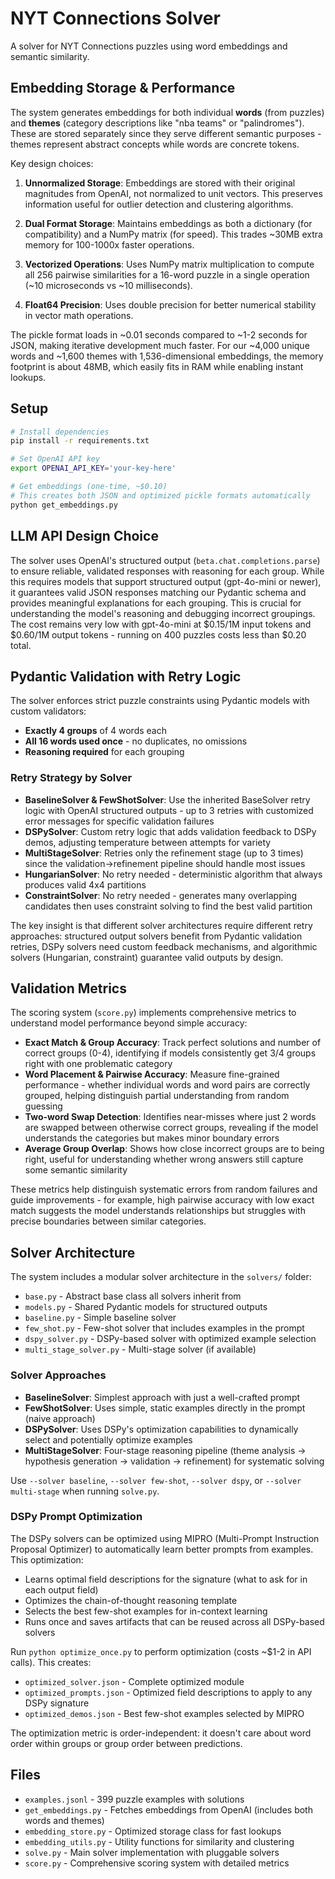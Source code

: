 # NYT Connections Solver

A solver for NYT Connections puzzles using word embeddings and semantic similarity.

## Embedding Storage & Performance

The system generates embeddings for both individual **words** (from puzzles) and **themes** (category descriptions like "nba teams" or "palindromes"). These are stored separately since they serve different semantic purposes - themes represent abstract concepts while words are concrete tokens. 

Key design choices:

1. **Unnormalized Storage**: Embeddings are stored with their original magnitudes from OpenAI, not normalized to unit vectors. This preserves information useful for outlier detection and clustering algorithms.

2. **Dual Format Storage**: Maintains embeddings as both a dictionary (for compatibility) and a NumPy matrix (for speed). This trades ~30MB extra memory for 100-1000x faster operations.

3. **Vectorized Operations**: Uses NumPy matrix multiplication to compute all 256 pairwise similarities for a 16-word puzzle in a single operation (~10 microseconds vs ~10 milliseconds).

4. **Float64 Precision**: Uses double precision for better numerical stability in vector math operations.

The pickle format loads in ~0.01 seconds compared to ~1-2 seconds for JSON, making iterative development much faster. For our ~4,000 unique words and ~1,600 themes with 1,536-dimensional embeddings, the memory footprint is about 48MB, which easily fits in RAM while enabling instant lookups.

## Setup

```bash
# Install dependencies
pip install -r requirements.txt

# Set OpenAI API key
export OPENAI_API_KEY='your-key-here'

# Get embeddings (one-time, ~$0.10)
# This creates both JSON and optimized pickle formats automatically
python get_embeddings.py
```

## LLM API Design Choice

The solver uses OpenAI's structured output (`beta.chat.completions.parse`) to ensure reliable, validated responses with reasoning for each group. While this requires models that support structured output (gpt-4o-mini or newer), it guarantees valid JSON responses matching our Pydantic schema and provides meaningful explanations for each grouping. This is crucial for understanding the model's reasoning and debugging incorrect groupings. The cost remains very low with gpt-4o-mini at $0.15/1M input tokens and $0.60/1M output tokens - running on 400 puzzles costs less than $0.20 total.

## Pydantic Validation with Retry Logic

The solver enforces strict puzzle constraints using Pydantic models with custom validators:
- **Exactly 4 groups** of 4 words each
- **All 16 words used once** - no duplicates, no omissions
- **Reasoning required** for each grouping

### Retry Strategy by Solver

- **BaselineSolver & FewShotSolver**: Use the inherited BaseSolver retry logic with OpenAI structured outputs - up to 3 retries with customized error messages for specific validation failures
- **DSPySolver**: Custom retry logic that adds validation feedback to DSPy demos, adjusting temperature between attempts for variety
- **MultiStageSolver**: Retries only the refinement stage (up to 3 times) since the validation→refinement pipeline should handle most issues
- **HungarianSolver**: No retry needed - deterministic algorithm that always produces valid 4x4 partitions
- **ConstraintSolver**: No retry needed - generates many overlapping candidates then uses constraint solving to find the best valid partition

The key insight is that different solver architectures require different retry approaches: structured output solvers benefit from Pydantic validation retries, DSPy solvers need custom feedback mechanisms, and algorithmic solvers (Hungarian, constraint) guarantee valid outputs by design.


## Validation Metrics

The scoring system (`score.py`) implements comprehensive metrics to understand model performance beyond simple accuracy:

- **Exact Match & Group Accuracy**: Track perfect solutions and number of correct groups (0-4), identifying if models consistently get 3/4 groups right with one problematic category
- **Word Placement & Pairwise Accuracy**: Measure fine-grained performance - whether individual words and word pairs are correctly grouped, helping distinguish partial understanding from random guessing
- **Two-word Swap Detection**: Identifies near-misses where just 2 words are swapped between otherwise correct groups, revealing if the model understands the categories but makes minor boundary errors
- **Average Group Overlap**: Shows how close incorrect groups are to being right, useful for understanding whether wrong answers still capture some semantic similarity

These metrics help distinguish systematic errors from random failures and guide improvements - for example, high pairwise accuracy with low exact match suggests the model understands relationships but struggles with precise boundaries between similar categories.

## Solver Architecture

The system includes a modular solver architecture in the `solvers/` folder:
- `base.py` - Abstract base class all solvers inherit from
- `models.py` - Shared Pydantic models for structured outputs
- `baseline.py` - Simple baseline solver
- `few_shot.py` - Few-shot solver that includes examples in the prompt
- `dspy_solver.py` - DSPy-based solver with optimized example selection
- `multi_stage_solver.py` - Multi-stage solver (if available)

### Solver Approaches

- **BaselineSolver**: Simplest approach with just a well-crafted prompt
- **FewShotSolver**: Uses simple, static examples directly in the prompt (naive approach)
- **DSPySolver**: Uses DSPy's optimization capabilities to dynamically select and potentially optimize examples
- **MultiStageSolver**: Four-stage reasoning pipeline (theme analysis → hypothesis generation → validation → refinement) for systematic solving

Use `--solver baseline`, `--solver few-shot`, `--solver dspy`, or `--solver multi-stage` when running `solve.py`.

### DSPy Prompt Optimization

The DSPy solvers can be optimized using MIPRO (Multi-Prompt Instruction Proposal Optimizer) to automatically learn better prompts from examples. This optimization:
- Learns optimal field descriptions for the signature (what to ask for in each output field)
- Optimizes the chain-of-thought reasoning template
- Selects the best few-shot examples for in-context learning
- Runs once and saves artifacts that can be reused across all DSPy-based solvers

Run `python optimize_once.py` to perform optimization (costs ~$1-2 in API calls). This creates:
- `optimized_solver.json` - Complete optimized module
- `optimized_prompts.json` - Optimized field descriptions to apply to any DSPy signature
- `optimized_demos.json` - Best few-shot examples selected by MIPRO

The optimization metric is order-independent: it doesn't care about word order within groups or group order between predictions.

## Files

- `examples.jsonl` - 399 puzzle examples with solutions
- `get_embeddings.py` - Fetches embeddings from OpenAI (includes both words and themes)
- `embedding_store.py` - Optimized storage class for fast lookups
- `embedding_utils.py` - Utility functions for similarity and clustering
- `solve.py` - Main solver implementation with pluggable solvers
- `score.py` - Comprehensive scoring system with detailed metrics